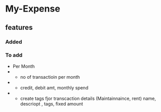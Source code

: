 # My-Expense

## features
### Added
### To add
- Per Month
-   -   no of transactioin per month
-   -   credit, debit amt, monthly spend
-   -   create tags fjor transcaction details  (Maintainnaince, rent) name, descriopt , tags, fixed amount


